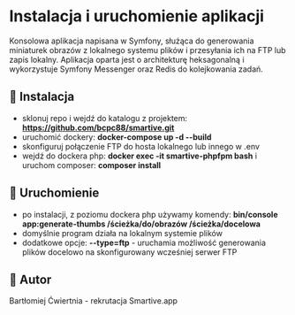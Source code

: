# Instalacja i uruchomienie aplikacji

Konsolowa aplikacja napisana w Symfony, służąca do generowania miniaturek obrazów z lokalnego systemu plików i przesyłania ich na FTP lub zapis lokalny. Aplikacja oparta jest o architekturę heksagonalną i wykorzystuje Symfony Messenger oraz Redis do kolejkowania zadań.

## 🔧 Instalacja

- sklonuj repo i wejdź do katalogu z projektem: **https://github.com/bcpc88/smartive.git**
- uruchomić dockery: **docker-compose up -d --build**
- skonfiguruj połączenie FTP do hosta lokalnego lub innego w .env
- wejdź do dockera php: **docker exec -it smartive-phpfpm bash** i uruchom composer: **composer install**

## 🔧 Uruchomienie

- po instalacji, z poziomu dockera php używamy komendy: **bin/console app:generate-thumbs /ścieżka/do/obrazów /ścieżka/docelowa**
- domyślnie program działa na lokalnym systemie plików
- dodatkowe opcje: **--type=ftp** - uruchamia możliwość generowania plików docelowo na skonfigurowany wcześniej serwer FTP

## 👤 Autor

Bartłomiej Ćwiertnia - rekrutacja Smartive.app
